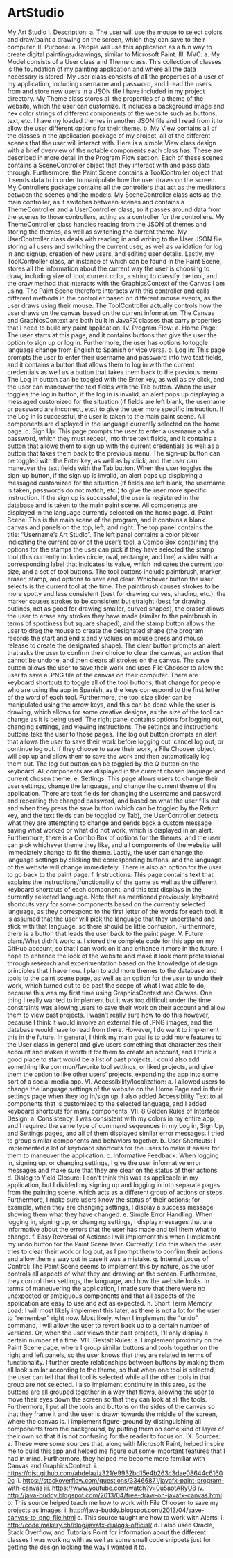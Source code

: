 # ArtStudio
My Art Studio
I.	Description:
a.	The user will use the mouse to select colors and draw/paint a drawing on the screen, which they can save to their computer.
II.	Purpose: 
a.	People will use this application as a fun way to create digital paintings/drawings, similar to Microsoft Paint.
III.	MVC:
a.	My Model consists of a User class and Theme class. This collection of classes is the foundation of my painting application and where all the data necessary is stored. My user class consists of all the properties of a user of my application, including username and password, and I read the users from and store new users in a JSON file I have included in my project directory. My Theme class stores all the properties of a theme of the website, which the user can customize. It includes a background image and hex color strings of different components of the website such as buttons, text, etc. I have my loaded themes in another JSON file and I read from it to allow the user different options for their theme. 
b.	My View  contains all of the classes in the application package of my project, all of the different scenes that the user will interact with. Here is a simple View class design with a brief overview of the notable components each class has. These are described in more detail in the Program Flow section. Each of these scenes contains a SceneController object that they interact with and pass data through. Furthermore, the Paint Scene contains a ToolController object that it sends data to in order to manipulate how the user draws on the screen.
	My Controllers package contains all the controllers that act as the mediators between the scenes and the models. My SceneController class acts as the main controller, as it switches between scenes and contains a ThemeController and a UserController class, so it passes around data from the scenes to those controllers, acting as a controller for the controllers. My ThemeController class handles reading from the JSON of themes and storing the themes, as well as switching the current theme. My UserController class deals with reading in and writing to the User JSON file, storing all users and switching the current user, as well as validation for log in and signup, creation of new users, and editing user details. Lastly, my ToolController class, an instance of which can be found in the Paint Scene, stores all the information about the current way the user is choosing to draw, including size of tool, current color, a string to classify the tool, and the draw method that interacts with the GraphicsContext of the Canvas I am using. The Paint Scene therefore interacts with this controller and calls different methods in the controller based on different mouse events, as the user draws using their mouse. The ToolController actually controls how the user draws on the canvas based on the current information. The Canvas and GraphicsContext are both built in JavaFX classes that carry properties that I need to build my paint application.
IV.	Program Flow:
a.	Home Page: The user starts at this page, and it contains buttons that give the user the option to sign up or log in. Furthermore, the user has options to toggle language change from English to Spanish or vice versa.
b.	Log In: This page prompts the user to enter their username and password into two text fields, and it contains a button that allows them to log in with the current credentials as well as a button that takes them back to the previous menu. The Log in button can be toggled with the Enter key, as well as by click, and the user can maneuver the text fields with the Tab button. When the user toggles the log in button, if the log in is invalid, an alert pops up displaying a messaged customized for the situation (if fields are left blank, the username or password are incorrect, etc.) to give the user more specific instruction. If the Log in is successful, the user is taken to the main paint scene. All components are displayed in the language currently selected on the home page.
c.	Sign Up: This page prompts the user to enter a username and a password, which they must repeat, into three text fields, and it contains a button that allows them to sign up with the current credentials as well as a button that takes them back to the previous menu. The sign-up button can be toggled with the Enter key, as well as by click, and the user can maneuver the text fields with the Tab button. When the user toggles the sign-up button, if the sign up is invalid, an alert pops up displaying a messaged customized for the situation (if fields are left blank, the username is taken, passwords do not match, etc.) to give the user more specific instruction. If the sign up is successful, the user is registered in the database and is taken to the main paint scene. All components are displayed in the language currently selected on the home page.
d.	Paint Scene: This is the main scene of the program, and it contains a blank canvas and panels on the top, left, and right. The top panel contains the title: “Username’s Art Studio”. The left panel contains a color picker indicating the current color of the user’s tool, a Combo Box containing the options for the stamps the user can pick if they have selected the stamp tool (this currently includes circle, oval, rectangle, and line) a slider with a corresponding label that indicates its value, which indicates the current tool size, and a set of tool buttons. The tool buttons include paintbrush, marker, eraser, stamp, and options to save and clear. Whichever button the user selects is the current tool at the time. The paintbrush causes strokes to be more spotty and less consistent (best for drawing curves, shading, etc.), the marker causes strokes to be consistent but straight (best for drawing outlines, not as good for drawing smaller, curved shapes), the eraser allows the user to erase any strokes they have made (similar to the paintbrush in terms of spottiness but square shaped), and the stamp button allows the user to drag the mouse to create the designated shape (the program records the start and end x and y values on mouse press and mouse release to create the designated shape). The clear button prompts an alert that asks the user to confirm their choice to clear the canvas, an action that cannot be undone, and then clears all strokes on the canvas. The save button allows the user to save their work and uses File Chooser to allow the user to save a .PNG file of the canvas on their computer. There are keyboard shortcuts to toggle all of the tool buttons, that change for people who are using the app in Spanish, as the keys correspond to the first letter of the word of each tool. Furthermore, the tool size slider can be manipulated using the arrow keys, and this can be done while the user is drawing, which allows for some creative designs, as the size of the tool can change as it is being used. The right panel contains options for logging out, changing settings, and viewing instructions. The settings and instructions buttons take the user to those pages. The log out button prompts an alert that allows the user to save their work before logging out, cancel log out, or continue log out. If they choose to save their work, a File Chooser object will pop up and allow them to save the work and then automatically log them out. The log out button can be toggled by the Q button on the keyboard. All components are displayed in the current chosen language and current chosen theme.
e.	Settings: This page allows users to change their user settings, change the language, and change the current theme of the application. There are text fields for changing the username and password and repeating the changed password, and based on what the user fills out and when they press the save button (which can be toggled by the Return key, and the text fields can be toggled by Tab), the UserController detects what they are attempting to change and sends back a custom message saying what worked or what did not work, which is displayed in an alert. Furthermore, there is a Combo Box of options for the themes, and the user can pick whichever theme they like, and all components of the website will immediately change to fit the theme. Lastly, the user can change the language settings by clicking the corresponding buttons, and the language of the website will change immediately. There is also an option for the user to go back to the paint page. 
f.	Instructions: This page contains text that explains the instructions/functionality of the game as well as the different keyboard shortcuts of each component, and this text displays in the currently selected language. Note that as mentioned previously, keyboard shortcuts vary for some components based on the currently selected language, as they correspond to the first letter of the words for each tool. It is assumed that the user will pick the language that they understand and stick with that language, so there should be little confusion. Furthermore, there is a button that leads the user back to the paint page. 
V.	Future plans/What didn’t work:
a.	I stored the complete code for this app on my GitHub account, so that I can work on it and enhance it more in the future. I hope to enhance the look of the website and make it look more professional through research and experimentation based on the knowledge of design principles that I have now. I plan to add more themes to the database and tools to the paint scene page, as well as an option for the user to undo their work, which turned out to be past the scope of what I was able to do, because this was my first time using GraphicsContext and Canvas. One thing I really wanted to implement but it was too difficult under the time constraints was allowing users to save their work on their account and allow them to view past projects. I wasn’t really sure how to do this however, because I think it would involve an external file of .PNG images, and the database would have to read from there. However, I do want to implement this in the future. In general, I think my main goal is to add more features to the User class in general and give users something that characterizes their account and makes it worth it for them to create an account, and I think a good place to start would be a list of past projects. I could also add something like common/favorite tool settings, or liked projects, and give them the option to like other users’ projects, expanding the app into some sort of a social media app.
VI.	Accessibility/localization: 
a.	I allowed users to change the language settings of the website on the Home Page and in their settings page when they log in/sign up. I also added Accessibility Text to all components that is customized to the selected language, and I added keyboard shortcuts for many components.
VII.	8 Golden Rules of Interface Design:
a.	Consistency: I was consistent with my colors in my entire app, and I required the same type of command sequences in my Log in, Sign Up, and Settings pages, and all of them displayed similar error messages. I tried to group similar components and behaviors together.
b.	User Shortcuts: I implemented a lot of keyboard shortcuts for the users to make it easier for them to maneuver the application.
c.	Informative Feedback: When logging in, signing up, or changing settings, I give the user informative error messages and make sure that they are clear on the status of their actions.
d.	Dialog to Yield Closure: I don’t think this was as applicable in my application, but I divided my signing up and logging in into separate pages from the painting scene, which acts as a different group of actions or steps. Furthermore, I make sure users know the status of their actions; for example, when they are changing settings, I display a success message showing them what they have changed.
e.	Simple Error Handling: When logging in, signing up, or changing settings, I display messages that are informative about the errors that the user has made and tell them what to change.
f.	Easy Reversal of Actions: I will implement this when I implement my undo button for the Paint Scene later. Currently, I do this when the user tries to clear their work or log out, as I prompt them to confirm their actions and allow them a way out in case it was a mistake.
g.	Internal Locus of Control: The Paint Scene seems to implement this by nature, as the user controls all aspects of what they are drawing on the screen. Furthermore, they control their settings, the language, and how the website looks. In terms of maneuvering the application, I made sure that there were no unexpected or ambiguous components and that all aspects of the application are easy to use and act as expected.
h.	Short Term Memory Load: I will most likely implement this later, as there is not a lot for the user to “remember” right now. Most likely, when I implement the “undo” command, I will allow the user to revert back up to a certain number of versions. Or, when the user views their past projects, I’ll only display a certain number at a time.
VIII.	Gestalt Rules: 
a.	I implement proximity on the Paint Scene page, where I group similar buttons and tools together on the right and left panels, so the user knows that they are related in terms of functionality. I further create relationships between buttons by making them all look similar according to the theme, so that when one tool is selected, the user can tell that that tool is selected while all the other tools in that group are not selected. I also implement continuity in this area, as the buttons are all grouped together in a way that flows, allowing the user to move their eyes down the screen so that they can look at all the tools. Furthermore, I put all the tools and buttons on the sides of the canvas so that they frame it and the user is drawn towards the middle of the screen, where the canvas is. I implement figure-ground by distinguishing all components from the background, by putting them on some kind of layer of their own so that it is not confusing for the reader to focus on. 
IX.	Sources:
a.	These were some sources that, along with Microsoft Paint, helped inspire me to build this app and helped me figure out some important features that I had in mind. Furthermore, they helped me become more familiar with Canvas and GraphicsContext:
i.	https://gist.github.com/abdelaziz321/e9932bd15e4b263c3dae08644c61600c
ii.	https://stackoverflow.com/questions/33466871/javafx-paint-program-with-canvas
iii.	https://www.youtube.com/watch?v=0u5aotARyU8
iv.	http://java-buddy.blogspot.com/2013/04/free-draw-on-javafx-canvas.html
b.	This source helped teach me how to work with File Chooser to save my projects as images:
i.	 http://java-buddy.blogspot.com/2013/04/save-canvas-to-png-file.html
c.	This source taught me how to work with Alerts:
i.	http://code.makery.ch/blog/javafx-dialogs-official/
d.	I also used Oracle, Stack Overflow, and Tutorials Point for information about the different classes I was working with as well as some small code snippets just for getting the design looking the way I wanted it to. 

